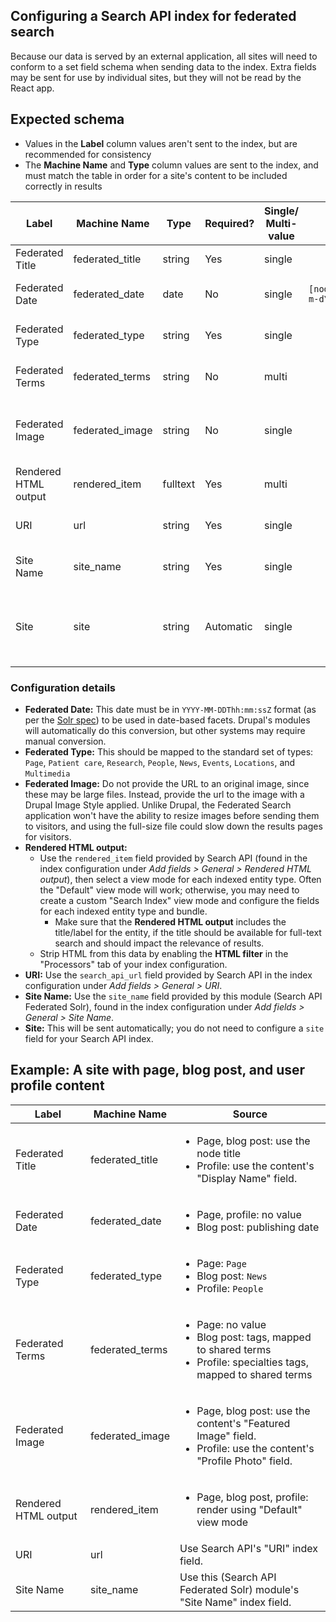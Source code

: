 ## Configuring a Search API index for federated search

Because our data is served by an external application, all sites will need to conform to a set field schema when sending data to the index. Extra fields may be sent for use by individual sites, but they will not be read by the React app.

## Expected schema

* Values in the **Label** column values aren't sent to the index, but are recommended for consistency
* The **Machine Name** and **Type** column values are sent to the index, and must match the table in order for a site's content to be included correctly in results

| Label | Machine Name | Type | Required? | Single/ Multi-value | Token | Description |
| ----- | ------------ | ---- | --------- | -------------------- | ----- | ----------- |
| Federated Title | federated_title | string | Yes | single | | The title of the item. Displayed as the title of each search result. |
| Federated Date | federated_date | date | No | single | `[node:created:custom:Y-m-d\TH:i:s\Z]` | Usually the date the content was created.  Used to provide date-based filtering. |
| Federated Type | federated_type | string | Yes | single | | The shared type label for faceting. Also used to label each result. |
| Federated Terms | federated_terms | string | No | multi | | Terms for additional, topic-based facets, mapped to shared topic terms if necessary. |
| Federated Image | federated_image | string | No | single | | An absolute url to an image which, if it exists, will be displayed with the text. Recommended image size: ___ x ___  |
| Rendered HTML output | rendered_item | fulltext | Yes | multi | | The full text of the item, with HTML stripped. |
| URI | url | string | Yes | single | | The absolute path to the item, used to provide a link to each result. |
| Site Name | site_name | string | Yes | single | | The descriptive name of the source site. Used to provide site-based filtering. |
| Site | site | string | Automatic | single | | The base url of the source site, like `https://labblog.uofmhealth.edu`. This will be sent automatically by Drupal, and is required for external content sources. |

### Configuration details

* **Federated Date:** This date must be in `YYYY-MM-DDThh:mm:ssZ` format (as per the [Solr spec](https://lucene.apache.org/solr/guide/6_6/working-with-dates.html)) to be used in date-based facets. Drupal's modules will automatically do this conversion, but other systems may require manual conversion.
* **Federated Type:** This should be mapped to the standard set of types: `Page`, `Patient care`, `Research`, `People`, `News`, `Events`, `Locations`, and `Multimedia`
* **Federated Image:** Do not provide the URL to an original image, since these may be large files. Instead, provide the url to the image with a Drupal Image Style applied. Unlike Drupal, the Federated Search application won't have the ability to resize images before sending them to visitors, and using the full-size file could slow down the results pages for visitors.
* **Rendered HTML output:**
  * Use the `rendered_item` field provided by Search API (found in the index configuration under _Add fields > General > Rendered HTML output_), then select a view mode for each indexed entity type. Often the "Default" view mode will work; otherwise, you may need to create a custom "Search Index" view mode and configure the fields for each indexed entity type and bundle.
    * Make sure that the **Rendered HTML output** includes the title/label for the entity, if the title should be available for full-text search and should impact the relevance of results.
  * Strip HTML from this data by enabling the **HTML filter** in the "Processors" tab of your index configuration.
* **URI:** Use the `search_api_url` field provided by Search API in the index configuration under _Add fields > General > URI_.
* **Site Name:** Use the `site_name` field provided by this module (Search API Federated Solr), found in the index configuration under _Add fields > General > Site Name_.
* **Site:** This will be sent automatically; you do not need to configure a `site` field for your Search API index.

## Example: A site with page, blog post, and user profile content

| Label | Machine Name | Source |
| ----- | ------------ | ------ |
| Federated Title | federated_title | <ul><li>Page, blog post: use the node title</li><li>Profile: use the content's "Display Name" field.</li></ul> |
| Federated Date | federated_date | <ul><li>Page, profile: no value</li><li>Blog post: publishing date</li></ul> |
| Federated Type | federated_type | <ul><li>Page: `Page`</li><li>Blog post: `News`</li><li>Profile: `People`</li></ul> |
| Federated Terms | federated_terms | <ul><li>Page: no value</li><li>Blog post: tags, mapped to shared terms</li><li>Profile: specialties tags, mapped to shared terms</li></ul> |
| Federated Image | federated_image | <ul><li>Page, blog post: use the content's "Featured Image" field.</li><li>Profile: use the content's "Profile Photo" field.</li></ul> |
| Rendered HTML output | rendered_item | <ul><li>Page, blog post, profile: render using "Default" view mode</li></ul> |
| URI | url | Use Search API's "URI" index field. |
| Site Name | site_name | Use this (Search API Federated Solr) module's "Site Name" index field. |
